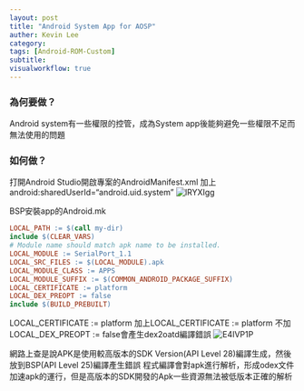 ```yaml
---
layout: post
title: "Android System App for AOSP"
auther: Kevin Lee
category: 
tags: [Android-ROM-Custom]
subtitle:
visualworkflow: true
---
```


### 為何要做？

Android system有一些權限的控管，成為System app後能夠避免一些權限不足而無法使用的問題

### 如何做？

打開Android Studio開啟專案的AndroidManifest.xml
加上android:sharedUserId=“android.uid.system”
![lRYXIgg]({{site.baseurl}}/img/lRYXIgg.png)

BSP安裝app的Android.mk

```Android.mk
LOCAL_PATH := $(call my-dir)
include $(CLEAR_VARS)
# Module name should match apk name to be installed.
LOCAL_MODULE := SerialPort_1.1
LOCAL_SRC_FILES := $(LOCAL_MODULE).apk
LOCAL_MODULE_CLASS := APPS
LOCAL_MODULE_SUFFIX := $(COMMON_ANDROID_PACKAGE_SUFFIX)
LOCAL_CERTIFICATE := platform
LOCAL_DEX_PREOPT := false
include $(BUILD_PREBUILT)
```

LOCAL_CERTIFICATE := platform
加上LOCAL_CERTIFICATE := platform
不加LOCAL_DEX_PREOPT := false會產生dex2oatd編譯錯誤
![E4IVP1P]({{site.baseurl}}/img/E4IVP1P.png)

網路上查是說APK是使用較高版本的SDK Version(API Level 28)編譯生成，然後放到BSP(API Level 25)編譯產生錯誤
程式編譯會對apk進行解析，形成odex文件加速apk的運行，但是高版本的SDK開發的Apk一些資源無法被低版本正確的解析